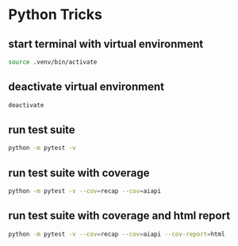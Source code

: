 # Python Tricks

## start terminal with virtual environment

```bash
source .venv/bin/activate
```

## deactivate virtual environment

```bash
deactivate
```

## run test suite

```bash
python -m pytest -v 
```
## run test suite with coverage

```bash
python -m pytest -v --cov=recap --cov=aiapi
```

## run test suite with coverage and html report

```bash
python -m pytest -v --cov=recap --cov=aiapi --cov-report=html
```